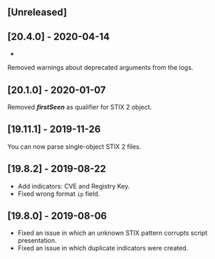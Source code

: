 ## [Unreleased]


## [20.4.0] - 2020-04-14
-
Removed warnings about deprecated arguments from the logs.

## [20.1.0] - 2020-01-07
Removed ***firstSeen*** as qualifier for STIX 2 object.

## [19.11.1] - 2019-11-26
You can now parse single-object STIX 2 files.

## [19.8.2] - 2019-08-22
  - Add indicators: CVE and Registry Key.
  - Fixed wrong format `ip` field.


## [19.8.0] - 2019-08-06
  - Fixed an issue in which an unknown STIX pattern corrupts script presentation.
  - Fixed an issue in which duplicate indicators were created.
